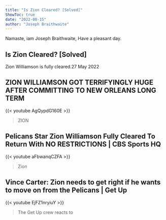 ```yaml
---
title: "Is Zion Cleared? [Solved]"
ShowToc: true 
date: "2022-08-15"
author: "Joseph Braithwaite" 
---
```


Namaste, iam Joseph Braithwaite, Have a pleasant day.
## Is Zion Cleared? [Solved]
Zion Williamson is fully cleared.27 May 2022

## ZION WILLIAMSON GOT TERRIFYINGLY HUGE AFTER COMMITTING TO NEW ORLEANS LONG TERM
{{< youtube AgQypdG160E >}}
>ZION

## Pelicans Star Zion Williamson Fully Cleared To Return With NO RESTRICTIONS | CBS Sports HQ
{{< youtube aFbwanqCZFA >}}
>Zion

## Vince Carter: Zion needs to get right if he wants to move on from the Pelicans | Get Up
{{< youtube EjFZ1nryiuY >}}
>The Get Up crew reacts to 

